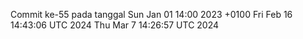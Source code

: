 Commit ke-55 pada tanggal Sun Jan 01 14:00 2023 +0100
Fri Feb 16 14:43:06 UTC 2024
Thu Mar  7 14:26:57 UTC 2024
